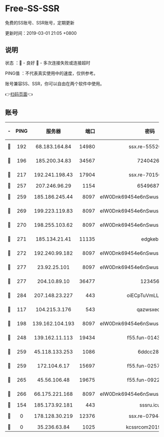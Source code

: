 # Free-SS-SSR

免费的SS账号、SSR账号，定期更新

更新时间：2019-03-01 21:05 +0800

## 说明

状态     ：🙂 - 良好 🙁 - 多次连接失败或连接超时

PING值   ：不代表真实使用中的速度，仅供参考。

账号兼容SS、SSR，你可以自由在两个软件中使用。

👉[扫码页面](https://liesauer.github.io/free-ss-ssr.github.io/)👈

## 账号

|-|PING|服务器|端口|密码|加密方式|区域|
|:----:|:----:|:-----:|-----:|:----:|:----:|:----:|
|🙂|192|68.183.164.84|14980|ssx.re-55520549|aes-256-cfb|US|
|🙂|196|185.200.34.83|34567|72404265|aes-256-cfb|US|
|🙂|217|192.241.198.43|17904|ssx.re-70156249|aes-256-cfb|US|
|🙂|257|207.246.96.29|1154|65496879|chacha20|US|
|🙂|259|185.186.245.44|8097|eIW0Dnk69454e6nSwuspv9DmS201tQ0D|aes-256-cfb|NL|
|🙂|269|199.223.119.83|8097|eIW0Dnk69454e6nSwuspv9DmS201tQ0D|aes-256-cfb|US|
|🙂|270|198.255.103.62|8097|eIW0Dnk69454e6nSwuspv9DmS201tQ0D|aes-256-cfb|US|
|🙂|271|185.134.21.41|11135|edgkeb|aes-256-cfb|GB|
|🙂|272|192.240.99.182|8097|eIW0Dnk69454e6nSwuspv9DmS201tQ0D|aes-256-cfb|US|
|🙂|277|23.92.25.101|8097|eIW0Dnk69454e6nSwuspv9DmS201tQ0D|aes-256-cfb|US|
|🙂|277|204.10.89.10|36477|123456|aes-256-cfb|US|
|🙂|284|207.148.23.227|443|oiECpTuVmLLxk4Ts|aes-256-cfb|US|
|🙂|117|104.215.3.176|543|qazwsxedc|aes-256-gcm|JP|
|🙂|198|139.162.104.193|8097|eIW0Dnk69454e6nSwuspv9DmS201tQ0D|aes-256-cfb|JP|
|🙂|248|139.162.11.113|19434|f55.fun-01439275|aes-256-cfb|SG|
|🙂|259|45.118.133.253|1086|6ddcc286|aes-256-cfb|SG|
|🙂|259|172.104.6.17|15697|f55.fun-02577821|aes-256-cfb|US|
|🙂|265|45.56.106.48|19675|f55.fun-09223819|aes-256-cfb|US|
|🙂|266|66.175.221.168|8097|eIW0Dnk69454e6nSwuspv9DmS201tQ0D|aes-256-cfb|US|
|🙁|154|185.173.92.181|443|sssru.icu|rc4-md5|RU|
|🙁|0|178.128.30.219|12376|ssx.re-07944813|aes-256-cfb|SG|
|🙁|0|35.236.63.84|1025|kcssrcom20190301|rc4-md5|US|
